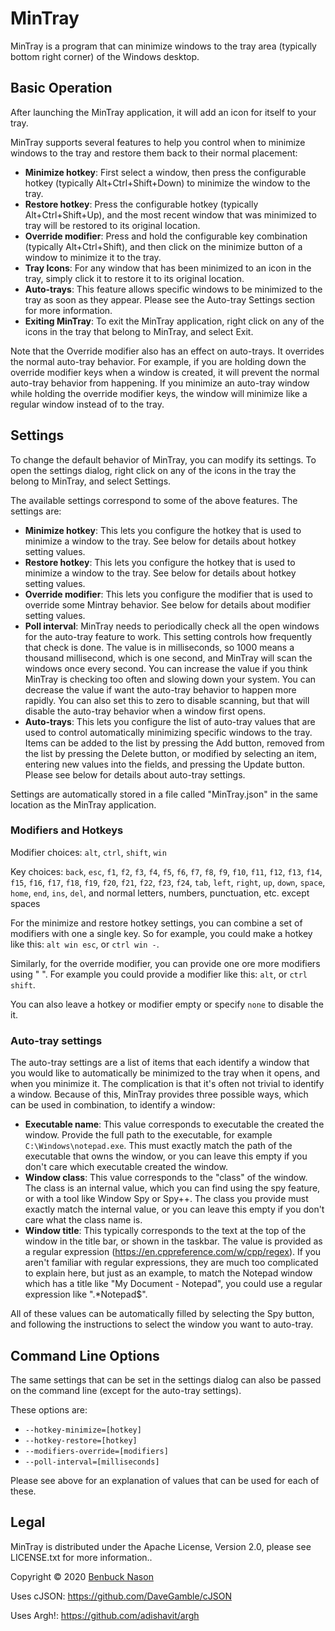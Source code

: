 # MinTray

MinTray is a program that can minimize windows to the tray area (typically bottom right corner) of the Windows desktop.

## Basic Operation

After launching the MinTray application, it will add an icon for itself to your tray.

MinTray supports several features to help you control when to minimize windows to the tray and restore them back to
their normal placement:

- **Minimize hotkey**:
    First select a window, then press the configurable hotkey (typically Alt+Ctrl+Shift+Down) to minimize the window to
    the tray.
- **Restore hotkey**:
    Press the configurable hotkey (typically Alt+Ctrl+Shift+Up), and the most recent window that was minimized to tray
    will be restored to its original location.
- **Override modifier**:
    Press and hold the configurable key combination (typically Alt+Ctrl+Shift), and then click on the minimize button of
    a window to minimize it to the tray.
- **Tray Icons**:
    For any window that has been minimized to an icon in the tray, simply click it to restore it to its original
    location.
- **Auto-trays**:
    This feature allows specific windows to be minimized to the tray as soon as they appear. Please see the Auto-tray
    Settings section for more information.
- **Exiting MinTray**:
    To exit the MinTray application, right click on any of the icons in the tray that belong to MinTray, and select
    Exit.

Note that the Override modifier also has an effect on auto-trays. It overrides the normal auto-tray behavior. For
example, if you are holding down the override modifier keys when a window is created, it will prevent the normal
auto-tray behavior from happening. If you minimize an auto-tray window while holding the override modifier keys, the
window will minimize like a regular window instead of to the tray.

## Settings

To change the default behavior of MinTray, you can modify its settings. To open the settings dialog, right click on any
of the icons in the tray the belong to MinTray, and select Settings.

The available settings correspond to some of the above features. The settings are:

- **Minimize hotkey**:
    This lets you configure the hotkey that is used to minimize a window to the tray. See below for details about hotkey
    setting values.
- **Restore hotkey**:
    This lets you configure the hotkey that is used to minimize a window to the tray. See below for details about hotkey
    setting values.
- **Override modifier**:
    This lets you configure the modifier that is used to override some Mintray behavior. See below for details about
    modifier setting values.
- **Poll interval**:
    MinTray needs to periodically check all the open windows for the auto-tray feature to work. This setting controls
    how frequently that check is done. The value is in milliseconds, so 1000 means a thousand millisecond, which is one
    second, and MinTray will scan the windows once every second. You can increase the value if you think MinTray is
    checking too often and slowing down your system. You can decrease the value if want the auto-tray behavior to happen
    more rapidly. You can also set this to zero to disable scanning, but that will disable the auto-tray behavior when a
    window first opens.
- **Auto-trays**:
    This lets you configure the list of auto-tray values that are used to control automatically minimizing specific
    windows to the tray. Items can be added to the list by pressing the Add button, removed from the list by pressing
    the Delete button, or modified by selecting an item, entering new values into the fields, and pressing the Update
    button. Please see below for details about auto-tray settings.

Settings are automatically stored in a file called "MinTray.json" in the same location as the MinTray application.

### Modifiers and Hotkeys

Modifier choices: `alt`, `ctrl`, `shift`, `win`

Key choices: `back`, `esc`, `f1`, `f2`, `f3`, `f4`, `f5`, `f6`, `f7`, `f8`, `f9`, `f10`, `f11`, `f12`, `f13`, `f14`,
    `f15`, `f16`, `f17`, `f18`, `f19`, `f20`, `f21`, `f22`, `f23`, `f24`, `tab`, `left`, `right`, `up`, `down`, `space`,
    `home`, `end`, `ins`, `del`, and normal letters, numbers, punctuation, etc. except spaces

For the minimize and restore hotkey settings, you can combine a set of modifiers with one a single key. So
for example, you could make a hotkey like this: `alt win esc`, or `ctrl win -`.

Similarly, for the override modifier, you can provide one ore more modifiers using " ". For example you could provide a
modifier like this: `alt`, or `ctrl shift`.

You can also leave a hotkey or modifier empty or specify `none` to disable the it.

### Auto-tray settings

The auto-tray settings are a list of items that each identify a window that you would like to automatically be minimized
to the tray when it opens, and when you minimize it. The complication is that it's often not trivial to identify a
window. Because of this, MinTray provides three possible ways, which can be used in combination, to identify a window:

- **Executable name**:
    This value corresponds to executable the created the window. Provide the full path to the executable, for example
    `C:\Windows\notepad.exe`. This must exactly match the path of the executable that owns the window, or you can leave
    this empty if you don't care which executable created the window.
- **Window class**:
    This value corresponds to the "class" of the window. The class is an internal value, which you can find using the
    spy feature, or with a tool like Window Spy or Spy++. The class you provide must exactly match the internal value,
    or you can leave this empty if you don't care what the class name is.
- **Window title**:
    This typically corresponds to the text at the top of the window in the title bar, or shown in the taskbar. The value
    is provided as a regular expression (<https://en.cppreference.com/w/cpp/regex>). If you aren't familiar with regular
    expressions, they are much too complicated to explain here, but just as an example, to match the Notepad window
    which has a title like "My Document - Notepad", you could use a regular expression like ".*Notepad$".

All of these values can be automatically filled by selecting the Spy button, and following the instructions to select
the window you want to auto-tray.

## Command Line Options

The same settings that can be set in the settings dialog can also be passed on the command line (except for the
auto-tray settings).

These options are:

- `--hotkey-minimize=[hotkey]`
- `--hotkey-restore=[hotkey]`
- `--modifiers-override=[modifiers]`
- `--poll-interval=[milliseconds]`

Please see above for an explanation of values that can be used for each of these.

## Legal

MinTray is distributed under the Apache License, Version 2.0, please see LICENSE.txt for more information..

Copyright &copy; 2020 [Benbuck Nason](https://github.com/benbuck)

Uses cJSON:
https://github.com/DaveGamble/cJSON

Uses Argh!:
https://github.com/adishavit/argh
